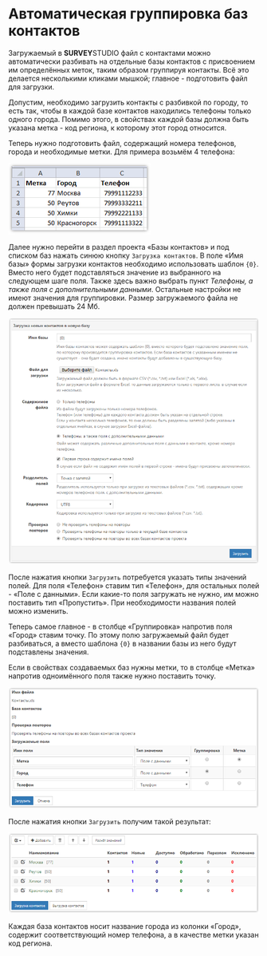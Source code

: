 # Автоматическая группировка баз контактов

Загружаемый в **SURVEY**STUDIO файл с контактами можно автоматически разбивать на отдельные базы контактов с присвоением им определённых меток, таким образом группируя контакты. Всё это делается несколькими кликами мышкой; главное - подготовить файл для загрузки.

Допустим, необходимо загрузить контакты с разбивкой по городу, то есть так, чтобы в каждой базе контактов находились телефоны только одного города. Помимо этого, в свойствах каждой базы должна быть указана метка - код региона, к которому этот город относится.

Теперь нужно подготовить файл, содержащий номера телефонов, города и необходимые метки. Для примера возьмём 4 телефона:

![](images/1010_img_001.png)

Далее нужно перейти в раздел проекта «Базы контактов» и под списком баз нажать синюю кнопку `Загрузка контактов`. В поле «Имя базы» формы загрузки контактов необходимо использовать шаблон `{0}`. Вместо него будет подставляться значение из выбранного на следующем шаге поля. Также здесь важно выбрать пункт *Телефоны, а также поля с дополнительными данными*. Остальные настройки не имеют значения для группировки. Размер загружаемого файла не должен превышать 24 Мб.

![](images/1010_img_002.png)

После нажатия кнопки `Загрузить` потребуется указать типы значений полей. Для поля «Телефон» ставим тип «Телефон», для остальных полей - «Поле с данными». Если какие-то поля загружать не нужно, им можно поставить тип «Пропустить». При необходимости названия полей можно изменить.

Теперь самое главное - в столбце «Группировка» напротив поля «Город» ставим точку. По этому полю загружаемый файл будет разбиваться, а вместо шаблона `{0}` в названии базы из него будут подставлены значения.

Если в свойствах создаваемых баз нужны метки, то в столбце «Метка» напротив одноимённого поля также нужно поставить точку.

![](images/1010_img_003.png)

После нажатия кнопки `Загрузить` получим такой результат:

![](images/1010_img_004.png)

Каждая база контактов носит название города из колонки «Город», содержит соответствующий номер телефона, а в качестве метки указан код региона.
